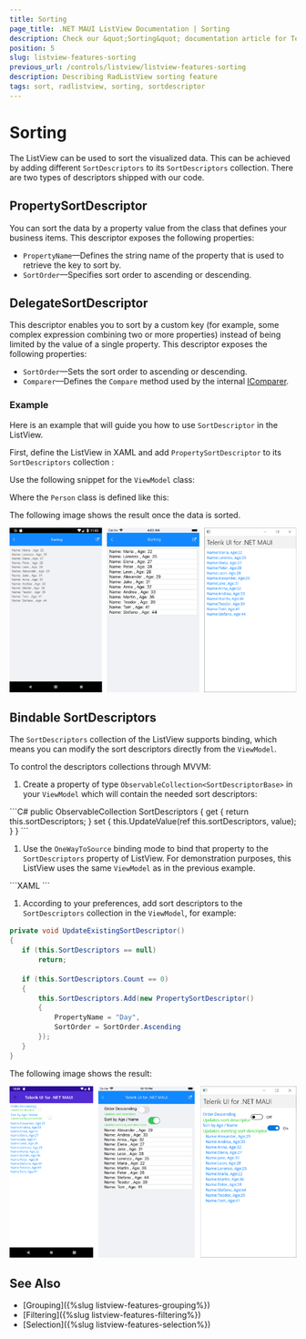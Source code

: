 ```yaml
---
title: Sorting
page_title: .NET MAUI ListView Documentation | Sorting
description: Check our &quot;Sorting&quot; documentation article for Telerik ListView for .NET MAUI control.
position: 5
slug: listview-features-sorting
previous_url: /controls/listview/listview-features-sorting
description: Describing RadListView sorting feature
tags: sort, radlistview, sorting, sortdescriptor
---
```


# Sorting

The ListView can be used to sort the visualized data. This can be achieved by adding different `SortDescriptors` to its `SortDescriptors` collection. There are two types of descriptors shipped with our code.

## PropertySortDescriptor

You can sort the data by a property value from the class that defines your business items. This descriptor exposes the following properties:

- `PropertyName`&mdash;Defines the string name of the property that is used to retrieve the key to sort by.
- `SortOrder`&mdash;Specifies sort order to ascending or descending.

## DelegateSortDescriptor

This descriptor enables you to sort by a custom key (for example, some complex expression combining two or more properties) instead of being limited by the value of a single property. This descriptor exposes the following properties:

- `SortOrder`&mdash;Sets the sort order to ascending or descending.
- `Comparer`&mdash;Defines the `Compare` method used by the internal [IComparer](https://docs.microsoft.com/en-us/dotnet/api/system.collections.icomparer).

### Example

Here is an example that will guide you how to use `SortDescriptor` in the ListView.

First, define the ListView in XAML and add `PropertySortDescriptor` to its `SortDescriptors` collection :

<snippet id='listview-features-sorting-xaml'/>

Use the following snippet for the `ViewModel` class:

<snippet id='listview-features-sorting-viewmodel'/>

Where the `Person` class is defined like this:

<snippet id='listview-features-sorting-data-class'/>

The following image shows the result once the data is sorted.

![Sorting](images/listview-features-sorting.png "Sorting")

## Bindable SortDescriptors

The `SortDescriptors` collection of the ListView supports binding, which means you can modify the sort descriptors directly from the `ViewModel`.

To control the descriptors collections through MVVM:

1. Create a property of type `ObservableCollection<SortDescriptorBase>` in your `ViewModel` which will contain the needed sort descriptors:

 <snippet id='listview-features-bindable-sortdescriptor-viewmodel' />
 ```C#
public ObservableCollection<SortDescriptorBase> SortDescriptors
{
	get { return this.sortDescriptors; }
	set { this.UpdateValue(ref this.sortDescriptors, value); }
}
 ```

1. Use the `OneWayToSource` binding mode to bind that property to the `SortDescriptors` property of ListView. For demonstration purposes, this ListView uses the same `ViewModel` as in the previous example.

 <snippet id='listview-features-bindable-sortdescriptor-xaml' />
 ```XAML
<telerikDataControls:RadListView x:Name="listView"
								 Grid.Row="2"
								 SortDescriptors="{Binding SortDescriptors, Mode=OneWayToSource}"
								 ItemsSource="{Binding Items}">              
	<telerikDataControls:RadListView.ItemTemplate>
		<DataTemplate>
			<telerikListView:ListViewTemplateCell>
				<telerikListView:ListViewTemplateCell.View>
					<HorizontalStackLayout>
						<Label Text="Name:"/>
						<Label Text="{Binding Name}"/>
						<Label Text=", Age:"/>
						<Label Text="{Binding Age}"/>
					</HorizontalStackLayout>
				</telerikListView:ListViewTemplateCell.View>
			</telerikListView:ListViewTemplateCell>
		</DataTemplate>
	</telerikDataControls:RadListView.ItemTemplate>
</telerikDataControls:RadListView>
 ```

1. According to your preferences, add sort descriptors to the `SortDescriptors` collection in the `ViewModel`, for example:

 ```C#
private void UpdateExistingSortDescriptor()
{
	if (this.SortDescriptors == null)
		return;

	if (this.SortDescriptors.Count == 0)
	{
		this.SortDescriptors.Add(new PropertySortDescriptor()
		{
			PropertyName = "Day",
			SortOrder = SortOrder.Ascending
		});
	}
}
 ```


The following image shows the result:

![SortDescriptorMVVM](images/listview-features-bindable-sort.png)

## See Also

- [Grouping]({%slug listview-features-grouping%})
- [Filtering]({%slug listview-features-filtering%})
- [Selection]({%slug listview-features-selection%})
